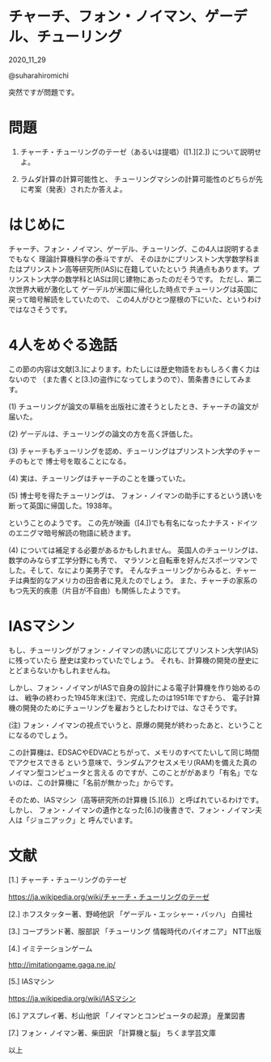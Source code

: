チャーチ、フォン・ノイマン、ゲーデル、チューリング
=================
2020_11_29

@suharahiromichi


突然ですが問題です。

# 問題

1. チャーチ・チューリングのテーゼ（あるいは提唱）([1.][2.]) について説明せよ。

2. ラムダ計算の計算可能性と、
チューリングマシンの計算可能性のどちらが先に考案（発表）されたか答えよ。



# はじめに

チャーチ、フォン・ノイマン、ゲーデル、チューリング、この4人は説明するまでもなく
理論計算機科学の泰斗ですが、
そのほかにプリンストン大学数学科またはプリンストン高等研究所(IAS)に在籍していたという
共通点もあります。プリンストン大学の数学科とIASは同じ建物にあったのだそうです。
ただし、第二次世界大戦が激化して
ゲーデルが米国に帰化した時点でチューリングは英国に戻って暗号解読をしていたので、
この4人がひとつ屋根の下にいた、というわけではなさそうです。



# 4人をめぐる逸話

この節の内容は文献[3.]によります。わたしには歴史物語をおもしろく書く力はないので
（また書くと[3.]の盗作になってしまうので）、箇条書きにしてみます。

(1) チューリングが論文の草稿を出版社に渡そうとしたとき、チャーチの論文が届いた。

(2) ゲーデルは、チューリングの論文の方を高く評価した。

(3) チャーチもチューリングを認め、チューリングはプリンストン大学のチャーチのもとで
博士号を取ることになる。

(4) 実は、チューリングはチャーチのことを嫌っていた。

(5) 博士号を得たチューリングは、
フォン・ノイマンの助手にするという誘いを断って英国に帰国した。1938年。


ということのようです。
この先が映画（[4.])でも有名になったナチス・ドイツのエニグマ暗号解読の物語に続きます。


(4) については補足する必要があるかもしれません。
英国人のチューリングは、数学のみならず工学分野にも秀で、
マラソンと自転車を好んだスポーツマンでした。そして、なにより美男子です。
そんなチューリングからみると、チャーチは典型的なアメリカの田舎者に見えたのでしょう。
また、チャーチの家系のもつ先天的疾患（片目が不自由）も関係したようです。


# IASマシン

もし、チューリングがフォン・ノイマンの誘いに応じてプリンストン大学(IAS)に残っていたら
歴史は変わっていたでしょう。
それも、計算機の開発の歴史にとどまらないかもしれませんね。

しかし、フォン・ノイマンがIASで自身の設計による電子計算機を作り始めるのは、
戦争の終わった1945年末(注)で、完成したのは1951年ですから、
電子計算機の開発のためにチューリングを雇おうとしたわけでは、なさそうです。

(注) フォン・ノイマンの視点でいうと、原爆の開発が終わったあと、ということになるのでしょう。

この計算機は、EDSACやEDVACとちがって、メモリのすべてたいして同じ時間でアクセスできる
という意味で、ランダムアクセスメモリ(RAM)を備えた真のノイマン型コンピュータと言える
のですが、このことががあまり「有名」でないのは、この計算機に「名前が無かった」からです。

そのため、IASマシン（高等研究所の計算機 [5.][6.]）と呼ばれているわけです。しかし、
フォン・ノイマンの遺作となった[6.]の後書きで、フォン・ノイマン夫人は「ジョニアック」と
呼んでいます。



# 文献

[1.] チャーチ・チューリングのテーゼ

https://ja.wikipedia.org/wiki/チャーチ・チューリングのテーゼ


[2.] ホフスタッター著、野崎他訳 「ゲーデル・エッシャー・バッハ」 白揚社


[3.] コープランド著、服部訳 「チューリング 情報時代のパイオニア」 NTT出版


[4.] イミテーションゲーム

http://imitationgame.gaga.ne.jp/


[5.] IASマシン

https://ja.wikipedia.org/wiki/IASマシン


[6.] アスプレイ著、杉山他訳 「ノイマンとコンピュータの起源」 産業図書


[7.] フォン・ノイマン著、柴田訳 「計算機と脳」 ちくま学芸文庫


以上
